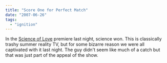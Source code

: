 ```yaml
---
title: "Score One for Perfect Match"
date: "2007-06-26"
tags: 
  - "ignition"
---
```


In the [Science of Love](http://www.perfectmatch.com/hp/science/index.asp?v=0&rt=/index.asp "Perfectmatch.com - Online Dating and Relationship Service. Find Your Perfect Match.") premiere last night, science won. This is classically trashy summer reality TV, but for some bizarre reason we were all captivated with it last night. The guy didn't seem like much of a catch but that was just part of the appeal of the show.
